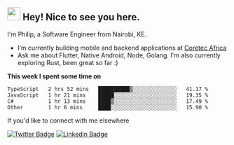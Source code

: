 <h2><img src="https://slackmojis.com/emojis/3643-cool-doge/download" width="30"/> Hey! Nice to see you here.</h2>

<p>I'm Philip, a Software Engineer from Nairobi, KE. 

- I’m currently building mobile and backend applications at [Coretec Africa](https://coretecafrica.com/)</br>
- Ask me about Flutter, Native Android, Node, Golang. I'm also currently exploring Rust, been great so far :)</p>

**This week I spent some time on**
<!--START_SECTION:waka-->

```text
TypeScript   2 hrs 52 mins   ██████████▒░░░░░░░░░░░░░░   41.17 %
JavaScript   1 hr 21 mins    █████░░░░░░░░░░░░░░░░░░░░   19.35 %
C#           1 hr 13 mins    ████▒░░░░░░░░░░░░░░░░░░░░   17.49 %
Other        1 hr 6 mins     ████░░░░░░░░░░░░░░░░░░░░░   15.90 %
```

<!--END_SECTION:waka-->

If you'd like to connect with me elsewhere

[![Twitter Badge](https://img.shields.io/badge/-Twitter-1ca0f1?style=flat-square&labelColor=1ca0f1&logo=twitter&logoColor=white&link=https://twitter.com/_diogorodrigues)](https://twitter.com/kimathiphil)  [![Linkedin Badge](https://img.shields.io/badge/-LinkedIn-blue?style=flat-square&logo=Linkedin&logoColor=white&link=https://www.linkedin.com/in/philip-kimathi-2604a9114/)](https://www.linkedin.com/in/philip-kimathi-2604a9114/)
